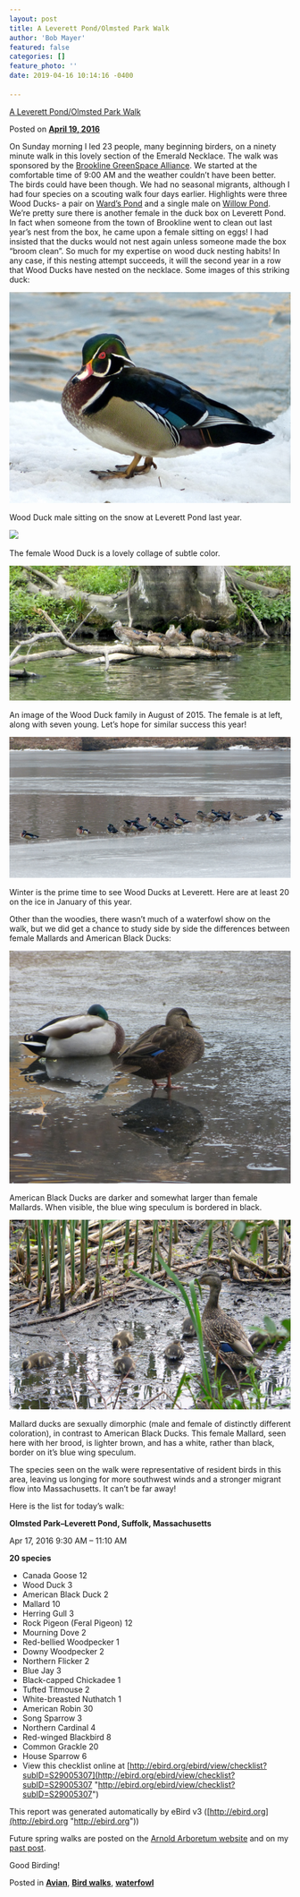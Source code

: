 ```yaml
---
layout: post
title: A Leverett Pond/Olmsted Park Walk
author: 'Bob Mayer'
featured: false
categories: []
feature_photo: ''
date: 2019-04-16 10:14:16 -0400

---
```

[A Leverett Pond/Olmsted Park Walk](https://web.archive.org/web/20171113131919/http://www.arbotopia.com/a-leverett-pondolmsted-park-walk/)

Posted on [**April 19, 2016**](https://web.archive.org/web/20171113131919/http://www.arbotopia.com/a-leverett-pondolmsted-park-walk/ "2:35 pm")

On Sunday morning I led 23 people, many beginning birders, on a ninety minute walk in this lovely section of the Emerald Necklace. The walk was sponsored by the [Brookline GreenSpace Alliance](https://web.archive.org/web/20171113131919/http://www.brooklinegreenspace.org/). We started at the comfortable time of 9:00 AM and the weather couldn’t have been better. The birds could have been though. We had no seasonal migrants, although I had four species on a scouting walk four days earlier. Highlights were three Wood Ducks- a pair on [Ward’s Pond](https://web.archive.org/web/20171113131919/http://rememberjamaicaplain.blogspot.com/2009/10/wards-pond.html) and a single male on [Willow Pond](http://www.emeraldnecklace.org/park-overview/olmsted-park/). We’re pretty sure there is another female in the duck box on Leverett Pond. In fact when someone from the town of Brookline went to clean out last year’s nest from the box, he came upon a female sitting on eggs! I had insisted that the ducks would not nest again unless someone made the box “broom clean”. So much for my expertise on wood duck nesting habits! In any case, if this nesting attempt succeeds, it will the second year in a row that Wood Ducks have nested on the necklace. Some images of this striking duck:

![](/images/P1090463-1.jpg)

Wood Duck male sitting on the snow at Leverett Pond last year.

![](/images/P1060152.jpg)

The female Wood Duck is a lovely collage of subtle color.

![](/images/P1100739-1.jpg)

An image of the Wood Duck family in August of 2015. The female is at left, along with seven young. Let’s hope for similar success this year!

![](/images/P1110588.jpg)

Winter is the prime time to see Wood Ducks at Leverett. Here are at least 20 on the ice in January of this year.

Other than the woodies, there wasn’t much of a waterfowl show on the walk, but we did get a chance to study side by side the differences between female Mallards and American Black Ducks:

![](/images/P1070569-1.jpg)

American Black Ducks are darker and somewhat larger than female Mallards. When visible, the blue wing speculum is bordered in black.

![](/images/P1090275.jpg)

Mallard ducks are sexually dimorphic (male and female of distinctly different coloration), in contrast to American Black Ducks. This female Mallard, seen here with her brood, is lighter brown, and has a white, rather than black, border on it’s blue wing speculum.

The species seen on the walk were representative of resident birds in this area, leaving us longing for more southwest winds and a stronger migrant flow into Massachusetts. It can’t be far away!

Here is the list for today’s walk:

**Olmsted Park–Leverett Pond, Suffolk, Massachusetts**

Apr 17, 2016 9:30 AM – 11:10 AM

**20 species**

* Canada Goose 12
* Wood Duck 3
* American Black Duck 2
* Mallard 10
* Herring Gull 3
* Rock Pigeon (Feral Pigeon) 12
* Mourning Dove 2
* Red-bellied Woodpecker 1
* Downy Woodpecker 2
* Northern Flicker 2
* Blue Jay 3
* Black-capped Chickadee 1
* Tufted Titmouse 2
* White-breasted Nuthatch 1
* American Robin 30
* Song Sparrow 3
* Northern Cardinal 4
* Red-winged Blackbird 8
* Common Grackle 20
* House Sparrow 6
* View this checklist online at [http://ebird.org/ebird/view/checklist?subID=S29005307](http://ebird.org/ebird/view/checklist?subID=S29005307 "http://ebird.org/ebird/view/checklist?subID=S29005307")

This report was generated automatically by eBird v3 ([http://ebird.org](http://ebird.org "http://ebird.org"))

Future spring walks are posted on the [Arnold Arboretum website](https://web.archive.org/web/20171113131919/http://my.arboretum.harvard.edu/Info.aspx?DayPlanner=1511&DayPlannerDate=4/30/2016) and on my [past post](https://web.archive.org/web/20171113131919/http://www.arbotopia.com/first-of-year-babies-and-spring-walks/).

Good Birding!

Posted in [**Avian**](https://web.archive.org/web/20171113131919/http://www.arbotopia.com/category/avian/), [**Bird walks**](https://web.archive.org/web/20171113131919/http://www.arbotopia.com/category/bird-walks/), [**waterfowl**](https://web.archive.org/web/20171113131919/http://www.arbotopia.com/category/waterfowl/)